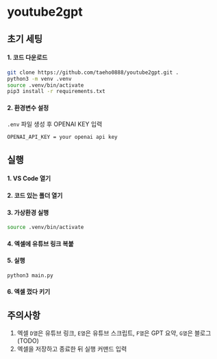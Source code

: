 # youtube2gpt

## 초기 세팅
#### 1. 코드 다운로드
```bash
git clone https://github.com/taeho0888/youtube2gpt.git .
python3 -m venv .venv
source .venv/bin/activate
pip3 install -r requirements.txt
```
#### 2. 환경변수 설정
`.env` 파일 생성 후 OPENAI KEY 입력
```
OPENAI_API_KEY = your openai api key
```

## 실행
#### 1. VS Code 열기
#### 2. 코드 있는 폴더 열기
#### 3. 가상환경 실행
```bash
source .venv/bin/activate
```
#### 4. 엑셀에 유튜브 링크 복붙
#### 5. 실행
```bash
python3 main.py
```
#### 6. 엑셀 껐다 키기

## 주의사항
1. 엑셀 `D열`은 유튜브 링크, `E열`은 유튜브 스크립트, `F열`은 GPT 요약, `G열`은 블로그 (TODO)
2. 엑셀을 저장하고 종료한 뒤 실행 커맨드 입력
